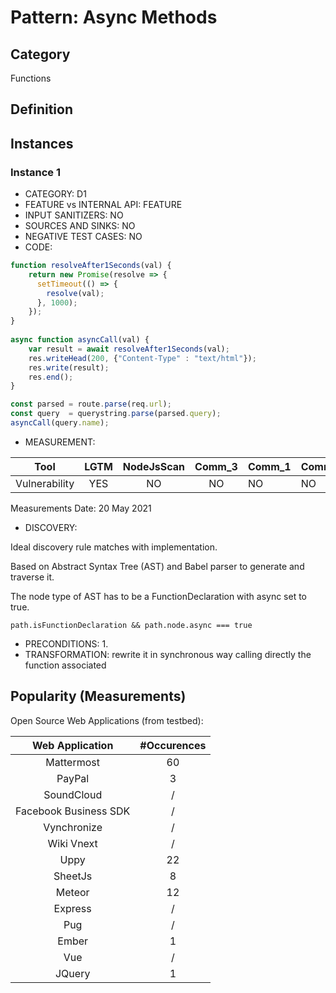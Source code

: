 # Pattern: Async Methods

## Category

Functions

## Definition

## Instances

### Instance 1

- CATEGORY: D1
- FEATURE vs INTERNAL API: FEATURE
- INPUT SANITIZERS: NO
- SOURCES AND SINKS: NO
- NEGATIVE TEST CASES: NO
- CODE:

```javascript
function resolveAfter1Seconds(val) {
    return new Promise(resolve => {
      setTimeout(() => {
        resolve(val);
      }, 1000);
    });
}
  
async function asyncCall(val) {
    var result = await resolveAfter1Seconds(val);
    res.writeHead(200, {"Content-Type" : "text/html"});
    res.write(result);     
    res.end();
}

const parsed = route.parse(req.url);
const query  = querystring.parse(parsed.query);
asyncCall(query.name);
```
- MEASUREMENT:

|     Tool      | LGTM | NodeJsScan | Comm_3 | Comm_1 | Comm_2 | Vulnerable |
| :-----------: | :--: | :--------: | :------: | ------- | --------- | ---------- |
| Vulnerability | YES  |       NO   |    NO   |   NO    |    NO     | YES        |
Measurements Date: 20 May 2021

- DISCOVERY:



Ideal discovery rule matches with implementation.

Based on Abstract Syntax Tree (AST) and Babel parser to generate and traverse it.

The node type of AST has to be a FunctionDeclaration with async set to true.

```
path.isFunctionDeclaration && path.node.async === true   
```



- PRECONDITIONS:
   1.
- TRANSFORMATION:
rewrite it in synchronous way calling directly the function associated

## Popularity (Measurements)

Open Source Web Applications (from testbed):

|    Web Application    | #Occurences |
| :-------------------: | :---------: |
|      Mattermost       |     60      |
|        PayPal         |      3      |
|      SoundCloud       |      /      |
| Facebook Business SDK |      /      |
|      Vynchronize      |      /      |
|      Wiki Vnext       |      /      |
|         Uppy          |     22      |
|        SheetJs        |      8      |
|        Meteor         |     12      |
|        Express        |      /      |
|          Pug          |      /      |
|         Ember         |      1      |
|          Vue          |      /      |
|        JQuery         |      1      |

